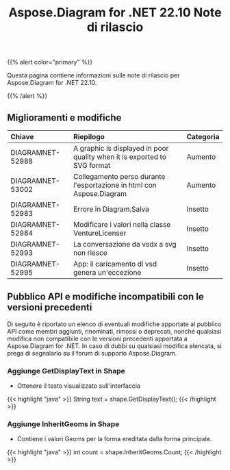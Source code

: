 ﻿---
title: Aspose.Diagram for .NET 22.10 Note di rilascio
type: docs
weight: 18
url: /it/net/aspose-diagram-for-net-22-10-release-notes/
---
{{% alert color="primary" %}} 

Questa pagina contiene informazioni sulle note di rilascio per Aspose.Diagram for .NET 22.10.

{{% /alert %}} 
## **Miglioramenti e modifiche**

|**Chiave**|**Riepilogo**|**Categoria**|
|:- |:- |:- |
|DIAGRAMNET-52988|A graphic is displayed in poor quality when it is exported to SVG format|Aumento|
|DIAGRAMNET-53002|Collegamento perso durante l'esportazione in html con Aspose.Diagram|Aumento|
|DIAGRAMNET-52983|Errore in Diagram.Salva|Insetto|
|DIAGRAMNET-52984|Modificare i valori nella classe VentureLicenser|Insetto|
|DIAGRAMNET-52993|La conversazione da vsdx a svg non riesce|Insetto|
|DIAGRAMNET-52995|App: il caricamento di vsd genera un'eccezione|Insetto|

## **Pubblico API e modifiche incompatibili con le versioni precedenti**
Di seguito è riportato un elenco di eventuali modifiche apportate al pubblico API come membri aggiunti, rinominati, rimossi o deprecati, nonché qualsiasi modifica non compatibile con le versioni precedenti apportata a Aspose.Diagram for .NET. In caso di dubbi su qualsiasi modifica elencata, si prega di segnalarlo su il forum di supporto Aspose.Diagram.

### **Aggiunge GetDisplayText in Shape**
- Ottenere il testo visualizzato sull'interfaccia

{{< highlight "java" >}}
String text = shape.GetDisplayText();
{{< /highlight >}}

### **Aggiunge InheritGeoms in Shape**
- Contiene i valori Geoms per la forma ereditata dalla forma principale.

{{< highlight "java" >}}
int count = shape.InheritGeoms.Count;
{{< /highlight >}}